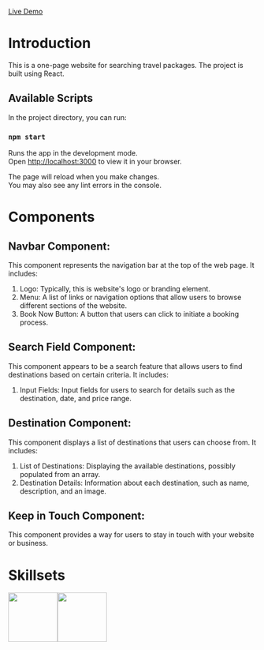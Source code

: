 [Live Demo](https://project-travel-three.vercel.app/)
# Introduction

This is a one-page website for searching travel packages. The project is built using React.

## Available Scripts

In the project directory, you can run:

### `npm start`

Runs the app in the development mode.\
Open [http://localhost:3000](http://localhost:3000) to view it in your browser.

The page will reload when you make changes.\
You may also see any lint errors in the console.

# Components

## Navbar Component:
This component represents the navigation bar at the top of the web page. It includes:
1. Logo: Typically, this is website's logo or branding element.
2. Menu: A list of links or navigation options that allow users to browse different sections of the website.
3. Book Now Button: A button that users can click to initiate a booking process.

## Search Field Component:
This component appears to be a search feature that allows users to find destinations based on certain criteria. It includes:
1. Input Fields: Input fields for users to search for details such as the destination, date, and price range.

## Destination Component:
This component displays a list of destinations that users can choose from. It includes:
1. List of Destinations: Displaying the available destinations, possibly populated from an array.
2. Destination Details: Information about each destination, such as name, description, and an image.

## Keep in Touch Component:
This component provides a way for users to stay in touch with your website or business.

# Skillsets
<img src="https://www.logo.wine/a/logo/React_(web_framework)/React_(web_framework)-Logo.wine.svg" width="100" height="100" /><img src="https://upload.wikimedia.org/wikipedia/commons/9/96/Sass_Logo_Color.svg" width="100" height="100" />
